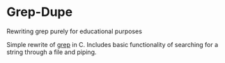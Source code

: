 # Grep-Dupe
Rewriting grep purely for educational purposes

Simple rewrite of [grep](https://www.gnu.org/software/grep) in C. Includes basic functionality of searching for a string through a file and piping.
